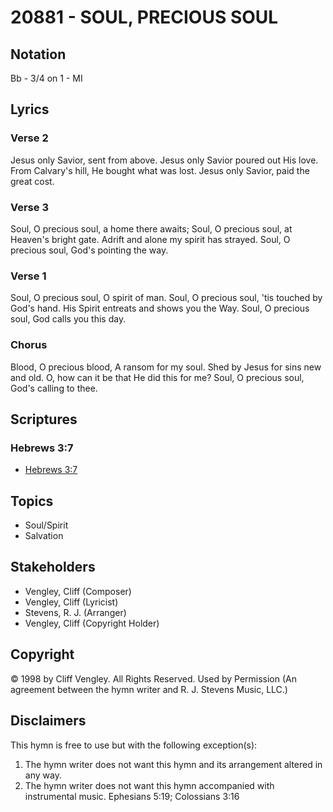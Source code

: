 # 20881 - SOUL, PRECIOUS SOUL

## Notation

Bb - 3/4 on 1 - MI

## Lyrics

### Verse 2

Jesus only Savior, sent from above. Jesus only Savior poured out His love. From Calvary's hill, He bought what was lost. Jesus only Savior, paid the great cost.

### Verse 3

Soul, O precious soul, a home there awaits; Soul, O precious soul, at Heaven's bright gate. Adrift and alone my spirit has strayed. Soul, O precious soul, God's pointing the way.

### Verse 1

Soul, O precious soul, O spirit of man. Soul, O precious soul, 'tis touched by God's hand. His Spirit entreats and shows you the Way. Soul, O precious soul, God calls you this day.

### Chorus

Blood, O precious blood, A ransom for my soul. Shed by Jesus for sins new and old. O, how can it be that He did this for me? Soul, O precious soul, God's calling to thee.


## Scriptures

### Hebrews 3:7

- [Hebrews 3:7](https://www.biblegateway.com/passage/?search=Hebrews%203%3A7)


## Topics

- Soul/Spirit
- Salvation

## Stakeholders

- Vengley, Cliff (Composer)
- Vengley, Cliff (Lyricist)
- Stevens, R. J. (Arranger)
- Vengley, Cliff (Copyright Holder)

## Copyright

© 1998 by Cliff Vengley. All Rights Reserved. Used by Permission
(An agreement between the hymn writer and R. J. Stevens Music, LLC.)

## Disclaimers

This hymn is free to use but with the following exception(s):
1. The hymn writer does not want this hymn and its arrangement altered in any way.
2. The hymn writer does not want this hymn accompanied with instrumental music.
Ephesians 5:19; Colossians 3:16


